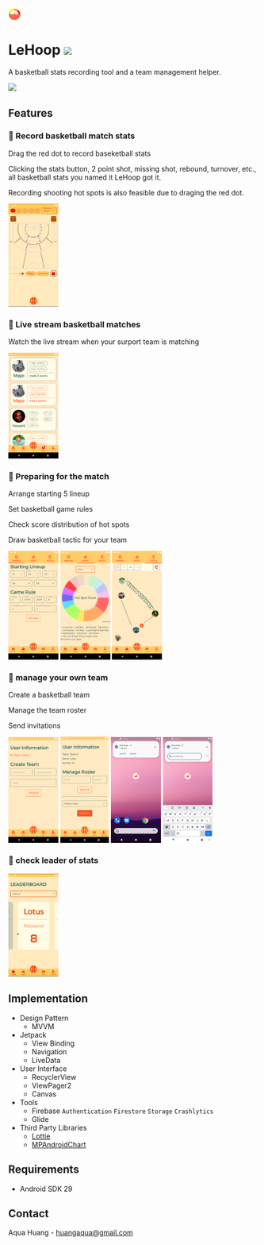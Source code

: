 <img width="5%" src="https://github.com/WETcore/HoopHelper/blob/main/screenshots/hoop_logo.png"/>

# LeHoop [<img src="https://img.shields.io/badge/version-1.1.1-orange"/>](https://play.google.com/store/apps/details?id=com.aqua.hoophelper)

A basketball stats recording tool and a team management helper.

[<img width="20%" src="https://play.google.com/intl/en_us/badges/static/images/badges/en_badge_web_generic.png"/>](https://play.google.com/store/apps/details?id=com.aqua.hoophelper)

## Features
### :basketball: Record basketball match stats
Drag the red dot to record baseketball stats

Clicking the stats button, 2 point shot, missing shot, rebound, turnover, etc., all basketball stats you named it LeHoop got it.

Recording shooting hot spots is also feasible due to draging the red dot.

<img  width="20%" src="https://github.com/WETcore/HoopHelper/blob/main/screenshots/match.gif">

### :basketball: Live stream basketball matches
Watch the live stream when your surport team is matching

<img  width="20%" src="https://github.com/WETcore/HoopHelper/blob/main/screenshots/Screenshot_1638619480.png">

### :basketball: Preparing for the match
Arrange starting 5 lineup

Set basketball game rules

Check score distribution of hot spots

Draw basketball tactic for your team

<img  width="20%" src="https://github.com/WETcore/HoopHelper/blob/main/screenshots/Screenshot_1638618170.png">   <img  width="20%" src="https://github.com/WETcore/HoopHelper/blob/main/screenshots/Screenshot_1638618196.png">   <img  width="20%" src="https://github.com/WETcore/HoopHelper/blob/main/screenshots/Screenshot_1638618392.png">

### :basketball: manage your own team
Create a basketball team

Manage the team roster

Send invitations

<img  width="20%" src="https://github.com/WETcore/HoopHelper/blob/main/screenshots/Screenshot_1638619571.png">   <img  width="19.5%" src="https://github.com/WETcore/HoopHelper/blob/main/screenshots/Screenshot_1638619569.png">   <img  width="20%" src="https://github.com/WETcore/HoopHelper/blob/main/screenshots/Screenshot_1638619617.png">   <img  width="20%" src="https://github.com/WETcore/HoopHelper/blob/main/screenshots/Screenshot_1638619623.png">

### :basketball: check leader of stats

<img  width="20%" src="https://github.com/WETcore/HoopHelper/blob/main/screenshots/leaderboard.gif">

## Implementation
* Design Pattern
  * MVVM
* Jetpack
  * View Binding
  * Navigation
  * LiveData
* User Interface
  * RecyclerView
  * ViewPager2
  * Canvas
* Tools
  * Firebase `Authentication` `Firestore` `Storage` `Crashlytics`
  * Glide
* Third Party Libraries
  * [Lottie](https://github.com/airbnb/lottie-android)
  * [MPAndroidChart](https://github.com/PhilJay/MPAndroidChart)

## Requirements
* Android SDK 29

## Contact
Aqua Huang - huangaqua@gmail.com
